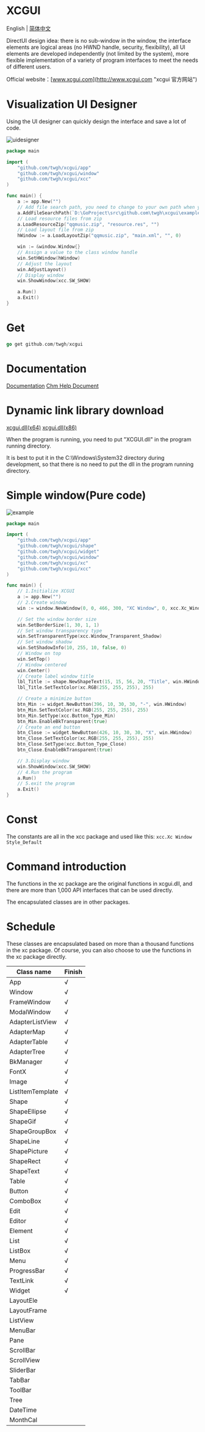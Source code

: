 # XCGUI

English | [简体中文](./README.md)

DirectUI design idea: there is no sub-window in the window, the interface elements are logical areas (no HWND handle, security, flexibility), all UI elements are developed independently (not limited by the system), more flexible implementation of a variety of program interfaces to meet the needs of different users.

Official website：[www.xcgui.com](http://www.xcgui.com "xcgui 官方网站")

# Visualization UI Designer

Using the UI designer can quickly design the interface and save a lot of code.

![uidesigner](https://github.com/twgh/xcgui/blob/main/example/uidesigner/uidesigner.png)

```go
package main

import (
	"github.com/twgh/xcgui/app"
	"github.com/twgh/xcgui/window"
	"github.com/twgh/xcgui/xcc"
)

func main() {
	a := app.New("")
	// Add file search path, you need to change to your own path when you run
	a.AddFileSearchPath(`D:\GoProject\src\github.com\twgh\xcgui\example\uidesigner\res`)
	// Load resource files from zip
	a.LoadResourceZip("qqmusic.zip", "resource.res", "")
	// Load layout file from zip
	hWindow := a.LoadLayoutZip("qqmusic.zip", "main.xml", "", 0)

	win := &window.Window{}
	// Assign a value to the class window handle
	win.SetHWindow(hWindow)
	// Adjust the layout
	win.AdjustLayout()
	// Display window
	win.ShowWindow(xcc.SW_SHOW)

	a.Run()
	a.Exit()
}
```

# Get

```go
go get github.com/twgh/xcgui
```

# Documentation

[Documentation](https://pkg.go.dev/github.com/twgh/xcgui)    [Chm Help Document](https://github.com/twgh/xcgui/blob/main/help/%E7%82%AB%E5%BD%A9%E7%95%8C%E9%9D%A2%E5%BA%93-%E5%B8%AE%E5%8A%A9%E6%96%87%E6%A1%A3(v3.0)-(2021-08-04).chm)

# Dynamic link library download

[xcgui.dll(x64)](https://github.com/twgh/xcgui/blob/main/help/x64/XCGUI.dll)        [xcgui.dll(x86)](https://github.com/twgh/xcgui/blob/main/help/x86/XCGUI.dll)

When the program is running, you need to put "XCGUI.dll" in the program running directory.

It is best to put it in the C:\Windows\System32 directory during development, so that there is no need to put the dll in the program running directory.

# Simple window(Pure code)

![example](https://github.com/twgh/xcgui/blob/main/example/simplewindow/simplewindow.jpg)

```go
package main

import (
	"github.com/twgh/xcgui/app"
	"github.com/twgh/xcgui/shape"
	"github.com/twgh/xcgui/widget"
	"github.com/twgh/xcgui/window"
	"github.com/twgh/xcgui/xc"
	"github.com/twgh/xcgui/xcc"
)

func main() {
	// 1.Initialize XCGUI
	a := app.New("")
	// 2.Create window
	win := window.NewWindow(0, 0, 466, 300, "XC Window", 0, xcc.Xc_Window_Style_Default)

	// Set the window border size
	win.SetBorderSize(1, 30, 1, 1)
	// Set window transparency type
	win.SetTransparentType(xcc.Window_Transparent_Shadow)
	// Set window shadow
	win.SetShadowInfo(10, 255, 10, false, 0)
	// Window on top
	win.SetTop()
	// Window centered
	win.Center()
	// Create label window title
	lbl_Title := shape.NewShapeText(15, 15, 56, 20, "Title", win.HWindow)
	lbl_Title.SetTextColor(xc.RGB(255, 255, 255), 255)

	// Create a minimize button
	btn_Min := widget.NewButton(396, 10, 30, 30, "-", win.HWindow)
	btn_Min.SetTextColor(xc.RGB(255, 255, 255), 255)
	btn_Min.SetType(xcc.Button_Type_Min)
	btn_Min.EnableBkTransparent(true)
	// Create an end button
	btn_Close := widget.NewButton(426, 10, 30, 30, "X", win.HWindow)
	btn_Close.SetTextColor(xc.RGB(255, 255, 255), 255)
	btn_Close.SetType(xcc.Button_Type_Close)
	btn_Close.EnableBkTransparent(true)

	// 3.Display window
	win.ShowWindow(xcc.SW_SHOW)
	// 4.Run the program
	a.Run()
	// 5.exit the program
	a.Exit()
}
```

# Const

The constants are all in the xcc package and used like this: `xcc.Xc Window Style_Default`

# Command introduction

The functions in the xc package are the original functions in xcgui.dll, and there are more than 1,000 API interfaces that can be used directly.

The encapsulated classes are in other packages.

# Schedule

These classes are encapsulated based on more than a thousand functions in the xc package. Of course, you can also choose to use the functions in the xc package directly.

| Class name       | Finish |
| ---------------- | ------ |
| App              | √      |
| Window           | √      |
| FrameWindow      | √      |
| ModalWindow      | √      |
| AdapterListView  | √      |
| AdapterMap       | √      |
| AdapterTable     | √      |
| AdapterTree      | √      |
| BkManager        | √      |
| FontX            | √      |
| Image            | √      |
| ListItemTemplate | √      |
| Shape            | √      |
| ShapeEllipse     | √      |
| ShapeGif         | √      |
| ShapeGroupBox    | √      |
| ShapeLine        | √      |
| ShapePicture     | √      |
| ShapeRect        | √      |
| ShapeText        | √      |
| Table            | √      |
| Button           | √      |
| ComboBox         | √      |
| Edit             | √      |
| Editor           | √      |
| Element          | √      |
| List             | √      |
| ListBox          | √      |
| Menu             | √      |
| ProgressBar      | √      |
| TextLink         | √      |
| Widget           | √      |
| LayoutEle        |        |
| LayoutFrame      |        |
| ListView         |        |
| MenuBar          |        |
| Pane             |        |
| ScrollBar        |        |
| ScrollView       |        |
| SliderBar        |        |
| TabBar           |        |
| ToolBar          |        |
| Tree             |        |
| DateTime         |        |
| MonthCal         |        |
